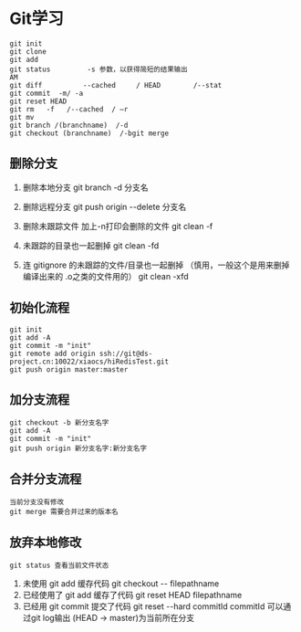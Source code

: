 # Git学习

    git init
    git clone
    git add
    git status         -s 参数，以获得简短的结果输出
    AM
    git diff          --cached     / HEAD        /--stat
    git commit  -m/ -a
    git reset HEAD
    git rm   -f   /--cached  / –r
    git mv
    git branch /(branchname)  /-d
    git checkout (branchname)  /-bgit merge
## 删除分支
1. 删除本地分支
    git branch -d 分支名
2. 删除远程分支
    git push origin --delete 分支名

3. 删除未跟踪文件   加上-n打印会删除的文件
    git clean -f
4. 未跟踪的目录也一起删掉
    git clean -fd
5. 连 gitignore 的未跟踪的文件/目录也一起删掉 （慎用，一般这个是用来删掉编译出来的 .o之类的文件用的）
    git clean -xfd
 

## 初始化流程
    git init
    git add -A
    git commit -m "init"
    git remote add origin ssh://git@ds-project.cn:10022/xiaocs/hiRedisTest.git
    git push origin master:master


## 加分支流程
    git checkout -b 新分支名字
    git add -A
    git commit -m "init"
    git push origin 新分支名字:新分支名字


## 合并分支流程
    当前分支没有修改
    git merge 需要合并过来的版本名

## 放弃本地修改
    git status 查看当前文件状态
1. 未使用 git add 缓存代码
    git checkout -- filepathname
2. 已经使用了  git add 缓存了代码
    git reset HEAD filepathname
3. 已经用 git commit  提交了代码
    git reset --hard commitId
    commitId 可以通过git log输出    (HEAD -> master)为当前所在分支
